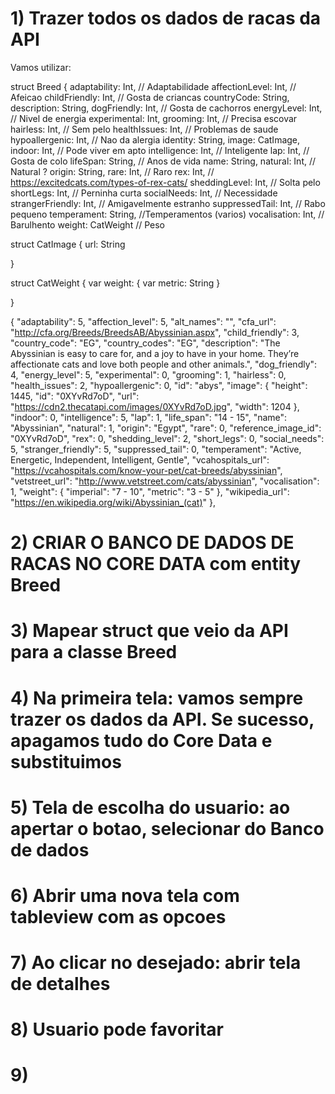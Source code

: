 
# 1) Trazer todos os dados de racas da API

Vamos utilizar:

struct Breed {
   adaptability: Int, // Adaptabilidade
affectionLevel: Int, // Afeicao
childFriendly: Int, // Gosta de criancas
countryCode: String, 
description: String, 
dogFriendly: Int, // Gosta de cachorros
energyLevel: Int, // Nivel de energia
experimental: Int, 
grooming: Int, // Precisa escovar
hairless: Int, // Sem pelo
healthIssues: Int, // Problemas de saude
hypoallergenic: Int, // Nao da alergia
identity: String,
image: CatImage, 
indoor: Int, // Pode viver em apto
intelligence: Int, // Inteligente
lap: Int, // Gosta de colo
lifeSpan: String, // Anos de vida
name: String,
natural: Int, // Natural ? 
origin: String,
rare: Int, // Raro 
rex: Int, // https://excitedcats.com/types-of-rex-cats/
sheddingLevel: Int, // Solta pelo 
shortLegs: Int, // Perninha curta
socialNeeds: Int, // Necessidade 
strangerFriendly: Int,  // Amigavelmente estranho
suppressedTail: Int, // Rabo pequeno
temperament: String,  //Temperamentos (varios)
vocalisation: Int, // Barulhento
weight: CatWeight // Peso


struct CatImage {
    url: String

}

struct CatWeight {
	var weight: {
	var metric: String
}

}

{
    "adaptability": 5,
    "affection_level": 5,
    "alt_names": "",
    "cfa_url": "http://cfa.org/Breeds/BreedsAB/Abyssinian.aspx",
    "child_friendly": 3,
    "country_code": "EG",
    "country_codes": "EG",
    "description": "The Abyssinian is easy to care for, and a joy to have in your home. They’re affectionate cats and love both people and other animals.",
    "dog_friendly": 4,
    "energy_level": 5,
    "experimental": 0,
    "grooming": 1,
    "hairless": 0,
    "health_issues": 2,
    "hypoallergenic": 0,
    "id": "abys",
    "image": {
      "height": 1445,
      "id": "0XYvRd7oD",
      "url": "https://cdn2.thecatapi.com/images/0XYvRd7oD.jpg",
      "width": 1204
    },
    "indoor": 0,
    "intelligence": 5,
    "lap": 1,
    "life_span": "14 - 15",
    "name": "Abyssinian",
    "natural": 1,
    "origin": "Egypt",
    "rare": 0,
    "reference_image_id": "0XYvRd7oD",
    "rex": 0,
    "shedding_level": 2,
    "short_legs": 0,
    "social_needs": 5,
    "stranger_friendly": 5,
    "suppressed_tail": 0,
    "temperament": "Active, Energetic, Independent, Intelligent, Gentle",
    "vcahospitals_url": "https://vcahospitals.com/know-your-pet/cat-breeds/abyssinian",
    "vetstreet_url": "http://www.vetstreet.com/cats/abyssinian",
    "vocalisation": 1,
    "weight": {
      "imperial": "7  -  10",
      "metric": "3 - 5"
    },
    "wikipedia_url": "https://en.wikipedia.org/wiki/Abyssinian_(cat)"
  },


# 2) CRIAR O BANCO DE DADOS DE RACAS NO CORE DATA com entity Breed

# 3) Mapear struct que veio da API para a classe Breed 

# 4) Na primeira tela: vamos sempre trazer os dados da API. Se sucesso, apagamos tudo do Core Data e substituimos

# 5) Tela de escolha do usuario: ao apertar o botao, selecionar do Banco de dados

# 6) Abrir uma nova tela com tableview com as opcoes

# 7) Ao clicar no desejado: abrir tela de detalhes

# 8) Usuario pode favoritar

# 9) 

